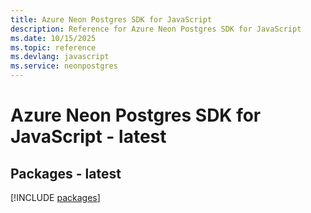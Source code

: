 ```yaml
---
title: Azure Neon Postgres SDK for JavaScript
description: Reference for Azure Neon Postgres SDK for JavaScript
ms.date: 10/15/2025
ms.topic: reference
ms.devlang: javascript
ms.service: neonpostgres
---
```

# Azure Neon Postgres SDK for JavaScript - latest
## Packages - latest
[!INCLUDE [packages](neon-postgres-index.md)]